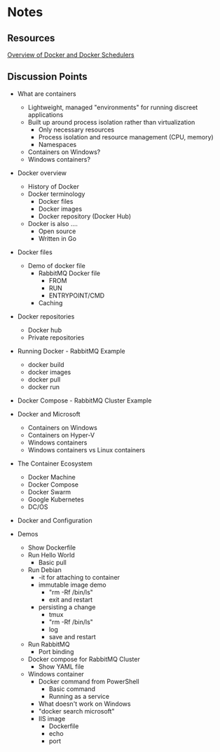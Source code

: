# Notes

## Resources

[Overview of Docker and Docker Schedulers](https://medium.com/@ArmandGrillet/comparison-of-container-schedulers-c427f4f7421#.nlik857zk)


## Discussion Points

 * What are containers
    * Lightweight, managed "environments" for running discreet applications
    * Built up around process isolation rather than virtualization
        * Only necessary resources
        * Process isolation and resource management (CPU, memory)
        * Namespaces
    * Containers on Windows?
    * Windows containers?

 * Docker overview
    * History of Docker
    * Docker terminology
        * Docker files
        * Docker images
        * Docker repository (Docker Hub)
    * Docker is also ....
        * Open source
        * Written in Go
 
 * Docker files
    * Demo of docker file
        * RabbitMQ Docker file
            * FROM
            * RUN
            * ENTRYPOINT/CMD
        * Caching

 * Docker repositories 
    * Docker hub
    * Private repositories

 * Running Docker - RabbitMQ Example
    * docker build
    * docker images
    * docker pull
    * docker run

 * Docker Compose - RabbitMQ Cluster Example

 * Docker and Microsoft
    * Containers on Windows
    * Containers on Hyper-V
    * Windows containers
    * Windows containers vs Linux containers

 * The Container Ecosystem
    * Docker Machine
    * Docker Compose
    * Docker Swarm
    * Google Kubernetes 
    * DC/OS

* Docker and Configuration



* Demos
    * Show Dockerfile
    * Run Hello World
        * Basic pull
    * Run Debian
        * -it for attaching to container
        * immutable image demo
            * "rm -Rf /bin/ls"
            * exit and restart
        * persisting a change
            * tmux 
            * "rm -Rf /bin/ls"
            * log
            * save and restart
    * Run RabbitMQ
        * Port binding
    * Docker compose for RabbitMQ Cluster   
        * Show YAML file
    * Windows container
        * Docker command from PowerShell
            * Basic command
            * Running as a service
        * What doesn't work on Windows
        * "docker search microsoft"
        * IIS image
            * Dockerfile
            * echo
            * port


